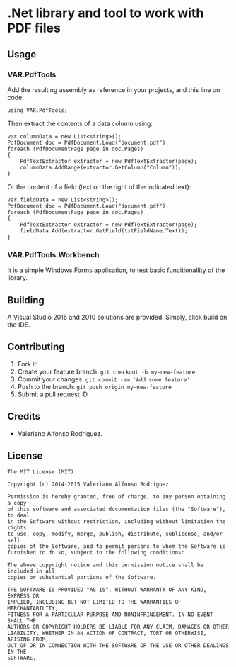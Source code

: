 # .Net library and tool to work with PDF files

## Usage

### VAR.PdfTools
Add the resulting assembly as reference in your projects, and this line on code:

	using VAR.PdfTools;

Then extract the contents of a data column using:

    var columnData = new List<string>();
    PdfDocument doc = PdfDocument.Load("document.pdf");
    foreach (PdfDocumentPage page in doc.Pages)
    {
        PdfTextExtractor extractor = new PdfTextExtractor(page);
        columnData.AddRange(extractor.GetColumn("Column"));
    }
    
Or the content of a field (text on the right of the indicated text):

    var fieldData = new List<string>();
    PdfDocument doc = PdfDocument.Load("document.pdf");
    foreach (PdfDocumentPage page in doc.Pages)
    {
        PdfTextExtractor extractor = new PdfTextExtractor(page);
        fieldData.Add(extractor.GetField(txtFieldName.Text));
    }

### VAR.PdfTools.Workbench
It is a simple Windows.Forms application, to test basic funcitionallity of the library.

## Building
A Visual Studio 2015 and 2010 solutions are provided. Simply, click build on the IDE.

## Contributing
1. Fork it!
2. Create your feature branch: `git checkout -b my-new-feature`
3. Commit your changes: `git commit -am 'Add some feature'`
4. Push to the branch: `git push origin my-new-feature`
5. Submit a pull request :D

## Credits
* Valeriano Alfonso Rodriguez.

## License

    The MIT License (MIT)

    Copyright (c) 2014-2015 Valeriano Alfonso Rodriguez

    Permission is hereby granted, free of charge, to any person obtaining a copy
    of this software and associated documentation files (the "Software"), to deal
    in the Software without restriction, including without limitation the rights
    to use, copy, modify, merge, publish, distribute, sublicense, and/or sell
    copies of the Software, and to permit persons to whom the Software is
    furnished to do so, subject to the following conditions:

    The above copyright notice and this permission notice shall be included in all
    copies or substantial portions of the Software.

    THE SOFTWARE IS PROVIDED "AS IS", WITHOUT WARRANTY OF ANY KIND, EXPRESS OR
    IMPLIED, INCLUDING BUT NOT LIMITED TO THE WARRANTIES OF MERCHANTABILITY,
    FITNESS FOR A PARTICULAR PURPOSE AND NONINFRINGEMENT. IN NO EVENT SHALL THE
    AUTHORS OR COPYRIGHT HOLDERS BE LIABLE FOR ANY CLAIM, DAMAGES OR OTHER
    LIABILITY, WHETHER IN AN ACTION OF CONTRACT, TORT OR OTHERWISE, ARISING FROM,
    OUT OF OR IN CONNECTION WITH THE SOFTWARE OR THE USE OR OTHER DEALINGS IN THE
    SOFTWARE.
